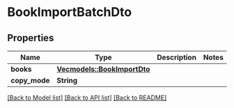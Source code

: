 # BookImportBatchDto

## Properties

Name | Type | Description | Notes
------------ | ------------- | ------------- | -------------
**books** | [**Vec<models::BookImportDto>**](BookImportDto.md) |  | 
**copy_mode** | **String** |  | 

[[Back to Model list]](../README.md#documentation-for-models) [[Back to API list]](../README.md#documentation-for-api-endpoints) [[Back to README]](../README.md)


